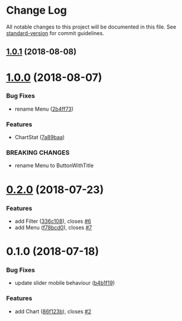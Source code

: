 # Change Log

All notable changes to this project will be documented in this file. See [standard-version](https://github.com/conventional-changelog/standard-version) for commit guidelines.

<a name="1.0.1"></a>
## [1.0.1](http://gitlab.urbica.co:2222/gulag/ui-kit/compare/v1.0.0...v1.0.1) (2018-08-08)



<a name="1.0.0"></a>
# [1.0.0](http://gitlab.urbica.co:2222/gulag/ui-kit/compare/v0.2.0...v1.0.0) (2018-08-07)


### Bug Fixes

* rename Menu ([2b4ff73](http://gitlab.urbica.co:2222/gulag/ui-kit/commit/2b4ff73))


### Features

* ChartStat ([7a89baa](http://gitlab.urbica.co:2222/gulag/ui-kit/commit/7a89baa))


### BREAKING CHANGES

* rename Menu to ButtonWithTitle



<a name="0.2.0"></a>
# [0.2.0](http://gitlab.urbica.co:2222/gulag/ui-kit/compare/v0.1.0...v0.2.0) (2018-07-23)


### Features

* add Filter ([336c108](http://gitlab.urbica.co:2222/gulag/ui-kit/commit/336c108)), closes [#6](http://gitlab.urbica.co:2222/gulag/ui-kit/issues/6)
* add Menu ([f78bcd0](http://gitlab.urbica.co:2222/gulag/ui-kit/commit/f78bcd0)), closes [#7](http://gitlab.urbica.co:2222/gulag/ui-kit/issues/7)



<a name="0.1.0"></a>
# 0.1.0 (2018-07-18)


### Bug Fixes

* update slider mobile behaviour ([b4b1f19](http://gitlab.urbica.co:2222/gulag/ui-kit/commit/b4b1f19))


### Features

* add Chart ([86f123b](http://gitlab.urbica.co:2222/gulag/ui-kit/commit/86f123b)), closes [#2](http://gitlab.urbica.co:2222/gulag/ui-kit/issues/2)

